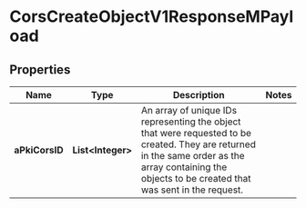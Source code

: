 

# CorsCreateObjectV1ResponseMPayload

## Properties

Name | Type | Description | Notes
------------ | ------------- | ------------- | -------------
**aPkiCorsID** | **List&lt;Integer&gt;** | An array of unique IDs representing the object that were requested to be created.  They are returned in the same order as the array containing the objects to be created that was sent in the request. | 




